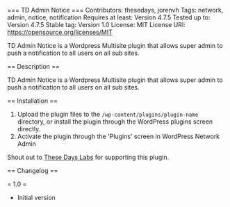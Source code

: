 === TD Admin Notice ===
Contributors: thesedays, jorenvh
Tags: network, admin, notice, notification
Requires at least: Version 4.7.5
Tested up to: Version 4.7.5
Stable tag: Version 1.0
License: MIT
License URI: https://opensource.org/licenses/MIT

TD Admin Notice is a Wordpress Multisite plugin that allows super admin to push a notification to all users on all sub sites.

== Description ==

TD Admin Notice is a Wordpress Multisite plugin that allows super admin to push a notification to all users on all sub sites.

== Installation ==

1. Upload the plugin files to the `/wp-content/plugins/plugin-name` directory, or install the plugin through the WordPress plugins screen directly.
2. Activate the plugin through the 'Plugins' screen in WordPress Network Admin

Shout out to [These Days Labs](http://labs.thesedays.com "These Days Labs") for supporting this plugin.

== Changelog ==

= 1.0 =
* Initial version
